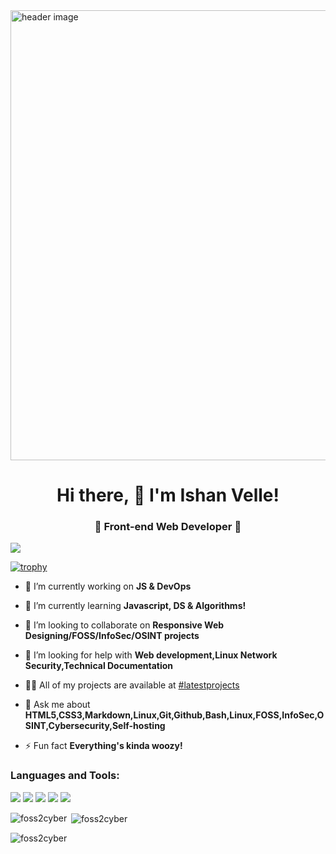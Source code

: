 <div>
  <a href="https://yourishanvelle.dev/" target="_blank" rel="noreferrer" aria-label="Online illustrations by Storyset">
  <img src="https://user-images.githubusercontent.com/78159236/212903262-616c19c8-a0e1-49c0-8b90-218a1ca3ecca.png" alt="header image" width="1600" height="720" object-fit="cover" title="Ishan Velle" />  
  </a>
</div>

<h1 align="center">Hi there,&nbsp;👋&nbsp;I'm Ishan Velle!</h1>
<h3 align="center">🚀 Front-end Web Developer 🎯</h3>

![](https://komarev.com/ghpvc/?username=foss2cyber&color=blueviolet&style=plastic)

[![trophy](https://github-profile-trophy.vercel.app/?username=foss2cyber&theme=radical)](https://github.com/foss2cyber)


- 🔭 I’m currently working on **JS & DevOps**

- 🌱 I’m currently learning **Javascript, DS & Algorithms!**

- 👯 I’m looking to collaborate on **Responsive Web Designing/FOSS/InfoSec/OSINT projects**

- 🤝 I’m looking for help with **Web development,Linux Network Security,Technical Documentation**

- 👨‍💻 All of my projects are available at [#latestprojects](https://yourishanvelle.dev/#projects)

- 💬 Ask me about **HTML5,CSS3,Markdown,Linux,Git,Github,Bash,Linux,FOSS,InfoSec,OSINT,Cybersecurity,Self-hosting**

- ⚡ Fun fact **Everything's kinda woozy!**


<h3 align="left">Languages and Tools:</h3>

![](https://img.shields.io/badge/React-informational?style=flat&logo=react&logoColor=cyan&color=navy)
![](https://img.shields.io/badge/HTML5-informational?style=flat&logo=html5&logoColor=salmon&color=navy)
![](https://img.shields.io/badge/CSS3-informational?style=flat&logo=css3&logoColor=deepskyblue&color=navy)
![](https://img.shields.io/badge/JavaScript-informational?style=flat&logo=JavaScript&logoColor=gold&color=navy)
![](https://img.shields.io/badge/Markdown-informational?style=flat&logo=markdown&logoColor=111&color=navy)
  
<p><img align="left" src="https://github-readme-stats.vercel.app/api/top-langs?username=foss2cyber&show_icons=true&locale=en&layout=compact&theme=gruvbox" alt="foss2cyber" color="purple" /></p>

<p>&nbsp;<img align="center" src="https://github-readme-stats.vercel.app/api?username=foss2cyber&show_icons=true&locale=en&theme=gruvbox" alt="foss2cyber" /></p>

<p><img align="center" src="https://github-readme-streak-stats.herokuapp.com/?user=foss2cyber&theme=gruvbox&" alt="foss2cyber" /></p>

